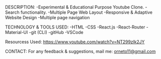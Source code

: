 DESCRIPTION:
	-Experimental & Educational Purpose Youtube  Clone.
  -Search functionality.
  -Multiple Page Web Layout
  -Responsive & Adaptive Website Design
  -Multiple page navigation


TECHNOLOGY & TOOLS USED:
	-HTML
	-CSS
  -React.js
  -React-Router
  -Material-UI
	-git (CLI)
	-gitHub
	-VSCode
	
Resourcess Used: https://www.youtube.com/watch?v=NT299zIk2JY


CONTACT:
For any feedback & suggestions,
mail me: orneto11@gmail.com

